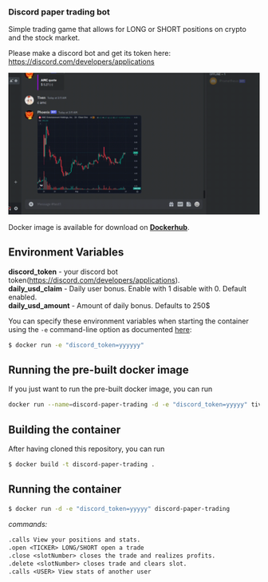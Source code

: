 ### Discord paper trading bot
Simple trading game that allows for LONG or SHORT positions on crypto and the stock market.

Please make a discord bot and get its token here: https://discord.com/developers/applications

![](https://github.com/TivenTux/discord-paper-trading/blob/main/demo.gif)

Docker image is available for download on
**[Dockerhub](https://hub.docker.com/repository/docker/tiventux/discord-paper-trading)**.

## Environment Variables

**discord_token** - your discord bot token(https://discord.com/developers/applications). <br> 
**daily_usd_claim** - Daily user bonus. Enable with 1 disable with 0. Default enabled.  <br>
**daily_usd_amount** - Amount of daily bonus. Defaults to 250$ <br> 

You can specify these environment variables when starting the container using the `-e` command-line option as documented
[here](https://docs.docker.com/engine/reference/run/#env-environment-variables):
```bash
$ docker run -e "discord_token=yyyyyy"
```

## Running the pre-built docker image

If you just want to run the pre-built docker image, you can run
```bash
docker run --name=discord-paper-trading -d -e "discord_token=yyyyy" tiventux/discord-paper-trading:latest
```

## Building the container

After having cloned this repository, you can run
```bash
$ docker build -t discord-paper-trading .
```

## Running the container

```bash
$ docker run -d -e "discord_token=yyyyy" discord-paper-trading

```

_commands:_ 
```.gibs Daily USDT bonus.
.calls View your positions and stats.
.open <TICKER> LONG/SHORT open a trade
.close <slotNumber> closes the trade and realizes profits.
.delete <slotNumber> closes trade and clears slot.
.calls <USER> View stats of another user
```
